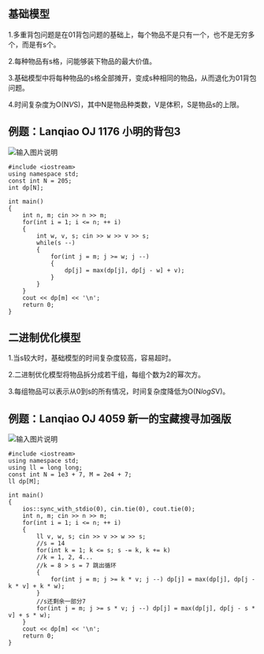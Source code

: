 ## 基础模型

1.多重背包问题是在01背包问题的基础上，每个物品不是只有一个，也不是无穷多个，而是有s个。

 2.每种物品有s格，问能够装下物品的最大价值。

 3.基础模型中将每种物品的s格全部摊开，变成s种相同的物品，从而退化为01背包问题。 

4.时间复杂度为O(N*V*S)，其中N是物品种类数，V是体积，S是物品s的上限。

## 例题：Lanqiao OJ 1176 小明的背包3

![输入图片说明](https://cdn.jsdelivr.net/gh/Dec-lxh/Images@main/img/20250310104819.png)

```
#include <iostream>
using namespace std;
const int N = 205;
int dp[N];

int main()
{
    int n, m; cin >> n >> m;
    for(int i = 1; i <= n; ++ i)
    {
        int w, v, s; cin >> w >> v >> s;
        while(s --)
        {
            for(int j = m; j >= w; j --)
            {
                dp[j] = max(dp[j], dp[j - w] + v);
            }
        }
    }
    cout << dp[m] << '\n';
    return 0;
}
```

## 二进制优化模型

1.当s较大时，基础模型的时间复杂度较高，容易超时。 

2.二进制优化模型将物品拆分成若干组，每组个数为2的幂次方。 

3.每组物品可以表示从0到s的所有情况，时间复杂度降低为O(N*logS*V)。

## 例题：Lanqiao OJ 4059 新一的宝藏搜寻加强版

![输入图片说明](https://cdn.jsdelivr.net/gh/Dec-lxh/Images@main/img/20250310104821.png)

```
#include <iostream>
using namespace std;
using ll = long long;
const int N = 1e3 + 7, M = 2e4 + 7;
ll dp[M];

int main()
{
    ios::sync_with_stdio(0), cin.tie(0), cout.tie(0);
    int n, m; cin >> n >> m;
    for(int i = 1; i <= n; ++ i)
    {
        ll v, w, s; cin >> v >> w >> s;
        //s = 14
        for(int k = 1; k <= s; s -= k, k += k)
        //k = 1, 2, 4...
        //k = 8 > s = 7 跳出循环
        {
            for(int j = m; j >= k * v; j --) dp[j] = max(dp[j], dp[j - k * v] + k * w);
        }
        //s还剩余一部分7
        for(int j = m; j >= s * v; j --) dp[j] = max(dp[j], dp[j - s * v] + s * w);
    }
    cout << dp[m] << '\n';
    return 0;
}
```

